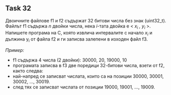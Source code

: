 ## Task 32

Двоичните файлове f1 и f2 съдържат 32 битови числа без знак (uint32_t). Файлът f1 съдържа *n* двойки числа, нека *i*-тата
двойка е < *x<sub>i</sub> , y<sub>i</sub>* >. Напишете програма на С, която извлича интервалите с начало *x<sub>i</sub>* и 
дължина y<sub>i</sub> от файла f2 и ги записва залепени в изходен файл f3.

*Пример:*
* f1 съдържа 4 числа (2 двойки): 30000, 20, 19000, 10
* програмата записва в f3 две поредици 32-битови числа, взети от f2, както следва:
* най-напред се записват числата, които са на позиции 30000, 30001, 30002, ..., 30019.
* след тях се записват числата от позиции 19000, 19001, ..., 19009.

